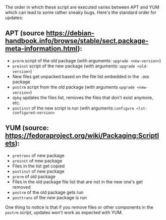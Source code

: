 The order in which these script are executed varies between APT and YUM which can lead to some
rather sneaky bugs. Here's the standard order for updates:

APT (source https://debian-handbook.info/browse/stable/sect.package-meta-information.html):
-------------------------------------------------------------------------------------------
* `prerm` script of the old package (with arguments: `upgrade <new-version>`)
* `preinst` script of the new package (with arguments: `upgrade <old-version>`)
* New files get unpacked based on the file list embedded in the `.deb` package
* `postrm` script from the old package (with arguments `upgrade <new-version>`)
* `dpkg` updates the files list, removes the files that don't exist anymore, etc.
* `postinst` of the new script is run (with arguments `configure <lst-configured-version>`

YUM (source: https://fedoraproject.org/wiki/Packaging:Scriptlets):
--------------------------------------------------------------
* `pretrans` of new package
* `preinst` of new package
* Files in the list get copied
* `postinst` of new package
* `prerm` of old package
* Files in the old package file list that are not in the new one's get removed
* `postrm` of the old package gets run
* `posttrans` of the _new_ package is run

One thing to notice is that if you remove files or other components in the `postrm` script,
updates won't work as expected with YUM.
